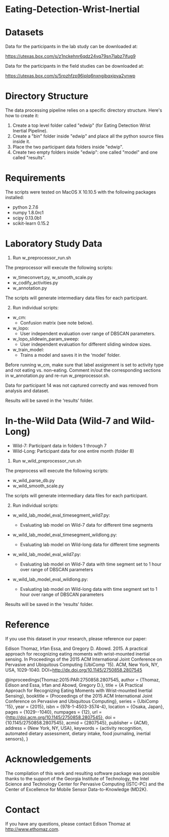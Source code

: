 # Eating-Detection-Wrist-Inertial

# Datasets

Data for the participants in the lab study can be downloaded at:

https://utexas.box.com/s/z1nckehnr6qdz24vq79sn7labz7ifug9

Data for the participants in the field studies can be downloaded at:

https://utexas.box.com/s/5rpzhfzp96iplq6nxngjbqxjpva2ynwp

# Directory Structure

The data processing pipeline relies on a specific directory structure. Here's how to create it:

1. Create a top level folder called "edwip" (for Eating Detection Wrist Inertial Pipeline).
2. Create a "bin" folder inside "edwip" and place all the python source files inside it.
3. Place the two participant data folders inside "edwip".
4. Create two empty folders inside "edwip": one called "model" and one called "results".

# Requirements

The scripts were tested on MacOS X 10.10.5 with the following packages installed:

- python 2.7.6
- numpy 1.8.0rc1
- scipy 0.13.0b1
- scikit-learn 0.15.2

# Laboratory Study Data

1. Run w_preprocessor_run.sh

The preprocessor will execute the following scripts:
	
- w_timeconvert.py, w_smooth_scale.py
- w_codify_activities.py
- w_annotation.py

The scripts will generate intermediary data files for each participant.

2. Run individual scripts:

- w_cm: 
	- Confusion matrix (see note below).
- w_lopo:
	- User independent evaluation over range of DBSCAN parameters.
- w_lopo_slidewin_param_sweep: 
	- User independent evaluation for different sliding window sizes.
- w_train_model: 
	- Trains a model and saves it in the ‘model’ folder.
	
Before running w_cm, make sure that label assignment is set to activity type and not eating vs. non-eating. 
Comment in/out the corresponding sections in w_annotation.py and re-run w_preprocessor.sh.

Data for participant 14 was not captured correctly and was removed from analysis and dataset.

Results will be saved in the ‘results’ folder.

# In-the-Wild Data (Wild-7 and Wild-Long)

- Wild-7: Participant data in folders 1 through 7
- Wild-Long: Participant data for one entire month (folder 8)

1. Run w_wild_preprocessor_run.sh

The preprocess will execute the following scripts:

- w_wild_parse_db.py
- w_wild_smooth_scale.py

The scripts will generate intermediary data files for each participant.

2. Run individual scripts:

- w_wild_lab_model_eval_timesegment_wild7.py:
	- Evaluating lab model on Wild-7 data for different time segments

- w_wild_lab_model_eval_timesegment_wildlong.py:
	- Evaluating lab model on Wild-long data for different time segments

- w_wild_lab_model_eval_wild7.py:
	- Evaluating lab model on Wild-7 data with time segment set to 1 hour over range of DBSCAN parameters

- w_wild_lab_model_eval_wildlong.py: 
	- Evaluating lab model on Wild-long data with time segment set to 1 hour over range of DBSCAN parameters

Results will be saved in the ‘results’ folder.


# Reference

If you use this dataset in your research, please reference our paper:

Edison Thomaz, Irfan Essa, and Gregory D. Abowd. 2015. A practical approach for recognizing eating moments with wrist-mounted inertial sensing. In Proceedings of the 2015 ACM International Joint Conference on Pervasive and Ubiquitous Computing (UbiComp '15). ACM, New York, NY, USA, 1029-1040. DOI=http://dx.doi.org/10.1145/2750858.2807545

@inproceedings{Thomaz:2015:PAR:2750858.2807545,
 author = {Thomaz, Edison and Essa, Irfan and Abowd, Gregory D.},
 title = {A Practical Approach for Recognizing Eating Moments with Wrist-mounted Inertial Sensing},
 booktitle = {Proceedings of the 2015 ACM International Joint Conference on Pervasive and Ubiquitous Computing},
 series = {UbiComp '15},
 year = {2015},
 isbn = {978-1-4503-3574-4},
 location = {Osaka, Japan},
 pages = {1029--1040},
 numpages = {12},
 url = {http://doi.acm.org/10.1145/2750858.2807545},
 doi = {10.1145/2750858.2807545},
 acmid = {2807545},
 publisher = {ACM},
 address = {New York, NY, USA},
 keywords = {activity recognition, automated dietary assessment, dietary intake, food journaling, inertial sensors},
} 


# Acknowledgements

The compilation of this work and resulting software package was possible thanks to the support of the Georgia Institute of Technology, the Intel Science and Technology Center for Pervasive Computing (ISTC-PC) and the Center of Excellence for Mobile Sensor Data-to-Knowledge (MD2K). 


# Contact

If you have any questions, please contact Edison Thomaz at http://www.ethomaz.com.
